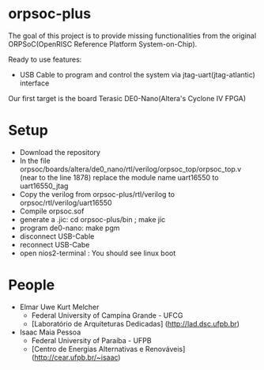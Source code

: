orpsoc-plus
===========

The goal of this project is to provide missing functionalities from the original
ORPSoC(OpenRISC Reference Platform System-on-Chip).

Ready to use features:
  * USB Cable to program and control the system via jtag-uart(jtag-atlantic) interface

Our first target is the board Terasic DE0-Nano(Altera's Cyclone IV FPGA)


Setup
=====
 * Download the repository
 * In the file  orpsoc/boards/altera/de0_nano/rtl/verilog/orpsoc_top/orpsoc_top.v
   (near to the line 1878) 
   replace the module name uart16550 
   to uart16550_jtag 
 * Copy the verilog from orpsoc-plus/rtl/verilog to orpsoc/rtl/verilog/uart16550
 * Compile orpsoc.sof 
 * generate a .jic: cd orpsoc-plus/bin ; make jic
 * program de0-nano: make pgm
 * disconnect USB-Cable
 * reconnect USB-Cabe
 * open nios2-terminal : You should see linux boot


People  
======
  * Elmar Uwe Kurt Melcher
     * Federal University of Campina Grande - UFCG
     * [Laboratório de Arquiteturas Dedicadas] (http://lad.dsc.ufpb.br)
  * Isaac Maia Pessoa
     * Federal University of Paraíba - UFPB
     * [Centro de Energias Alternativas e Renováveis] (http://cear.ufpb.br/~isaac) 
    

